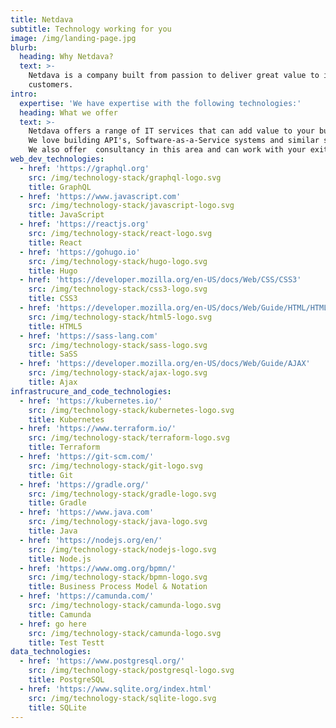 ```yaml
---
title: Netdava
subtitle: Technology working for you
image: /img/landing-page.jpg
blurb:
  heading: Why Netdava?
  text: >-
    Netdava is a company built from passion to deliver great value to it's
    customers.
intro:
  expertise: 'We have expertise with the following technologies:'
  heading: What we offer
  text: >-
    Netdava offers a range of IT services that can add value to your business.
    We love building API's, Software-as-a-Service systems and similar software.
    We also offer  consultancy in this area and can work with your exiting team.
web_dev_technologies:
  - href: 'https://graphql.org'
    src: /img/technology-stack/graphql-logo.svg
    title: GraphQL
  - href: 'https://www.javascript.com'
    src: /img/technology-stack/javascript-logo.svg
    title: JavaScript
  - href: 'https://reactjs.org'
    src: /img/technology-stack/react-logo.svg
    title: React
  - href: 'https://gohugo.io'
    src: /img/technology-stack/hugo-logo.svg
    title: Hugo
  - href: 'https://developer.mozilla.org/en-US/docs/Web/CSS/CSS3'
    src: /img/technology-stack/css3-logo.svg
    title: CSS3
  - href: 'https://developer.mozilla.org/en-US/docs/Web/Guide/HTML/HTML5'
    src: /img/technology-stack/html5-logo.svg
    title: HTML5
  - href: 'https://sass-lang.com'
    src: /img/technology-stack/sass-logo.svg
    title: SaSS
  - href: 'https://developer.mozilla.org/en-US/docs/Web/Guide/AJAX'
    src: /img/technology-stack/ajax-logo.svg
    title: Ajax
infrastrucure_and_code_technologies:
  - href: 'https://kubernetes.io/'
    src: /img/technology-stack/kubernetes-logo.svg
    title: Kubernetes
  - href: 'https://www.terraform.io/'
    src: /img/technology-stack/terraform-logo.svg
    title: Terraform
  - href: 'https://git-scm.com/'
    src: /img/technology-stack/git-logo.svg
    title: Git
  - href: 'https://gradle.org/'
    src: /img/technology-stack/gradle-logo.svg
    title: Gradle
  - href: 'https://www.java.com'
    src: /img/technology-stack/java-logo.svg
    title: Java
  - href: 'https://nodejs.org/en/'
    src: /img/technology-stack/nodejs-logo.svg
    title: Node.js
  - href: 'https://www.omg.org/bpmn/'
    src: /img/technology-stack/bpmn-logo.svg
    title: Business Process Model & Notation
  - href: 'https://camunda.com/'
    src: /img/technology-stack/camunda-logo.svg
    title: Camunda
  - href: go here
    src: /img/technology-stack/camunda-logo.svg
    title: Test Testt
data_technologies:
  - href: 'https://www.postgresql.org/'
    src: /img/technology-stack/postgresql-logo.svg
    title: PostgreSQL
  - href: 'https://www.sqlite.org/index.html'
    src: /img/technology-stack/sqlite-logo.svg
    title: SQLite
---
```


